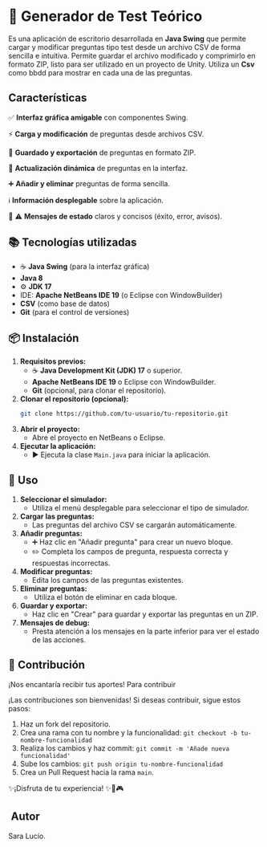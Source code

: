 #  📝 Generador de Test Teórico 

Es una aplicación de escritorio desarrollada en **Java Swing** que permite cargar y modificar preguntas tipo test desde un archivo CSV de forma sencilla e intuitiva. Permite guardar el archivo modificado y comprimirlo en formato ZIP, listo para ser utilizado en un proyecto de Unity. Utiliza un **Csv** como bbdd para mostrar en cada una de las preguntas.

##  Características

✅ **Interfaz gráfica amigable** con componentes Swing.

⚡ **Carga y modificación** de preguntas desde archivos CSV.
 
💾 **Guardado y exportación** de preguntas en formato ZIP.
 
🔄 **Actualización dinámica** de preguntas en la interfaz.
 
➕ **Añadir y eliminar** preguntas de forma sencilla.

ℹ️ **Información desplegable** sobre la aplicación.

🚨 ⚠️ **Mensajes de estado** claros y concisos (éxito, error, avisos).

## 📚 ️Tecnologías utilizadas

* ☕ **Java Swing** (para la interfaz gráfica)
* **Java 8**
* ⚙️ **JDK 17**
* IDE: **Apache NetBeans IDE 19** (o Eclipse con WindowBuilder)
* **CSV** (como base de datos)
* **Git** (para el control de versiones)

## 📦 Instalación

1.  **Requisitos previos:**
    * ☕ **Java Development Kit (JDK) 17** o superior.
    * **Apache NetBeans IDE 19** o Eclipse con WindowBuilder.
    * **Git** (opcional, para clonar el repositorio).
2.  **Clonar el repositorio (opcional):**
    ```bash
    git clone https://github.com/tu-usuario/tu-repositorio.git
    ```
3.  **Abrir el proyecto:**
    * Abre el proyecto en NetBeans o Eclipse.
4.  **Ejecutar la aplicación:**
    * ▶️ Ejecuta la clase `Main.java` para iniciar la aplicación.

##  🔧 Uso

1.  **Seleccionar el simulador:**
    * Utiliza el menú desplegable para seleccionar el tipo de simulador.
2.  **Cargar las preguntas:**
    * Las preguntas del archivo CSV se cargarán automáticamente.
3.  **Añadir preguntas:**
    * ➕ Haz clic en "Añadir pregunta" para crear un nuevo bloque.
    * ✏️ Completa los campos de pregunta, respuesta correcta y respuestas incorrectas.
4.  **Modificar preguntas:**
    * Edita los campos de las preguntas existentes.
5.  **Eliminar preguntas:**
    * ️ Utiliza el botón de eliminar en cada bloque.
6.  **Guardar y exportar:**
    * Haz clic en "Crear" para guardar y exportar las preguntas en un ZIP.
7.  **Mensajes de debug:**
    * Presta atención a los mensajes en la parte inferior para ver el estado de las acciones.

## 🤝 Contribución

¡Nos encantaría recibir tus aportes! Para contribuir

¡Las contribuciones son bienvenidas! Si deseas contribuir, sigue estos pasos:

1.   Haz un fork del repositorio.
2.   Crea una rama con tu nombre y la funcionalidad: `git checkout -b tu-nombre-funcionalidad`
3.   Realiza los cambios y haz commit: `git commit -m 'Añade nueva funcionalidad'`
4.   Sube los cambios: `git push origin tu-nombre-funcionalidad`
5.   Crea un Pull Request hacia la rama `main`.

✨¡Disfruta de tu experiencia! ✨🚀🎮

## ‍ Autor

 Sara Lucío.


